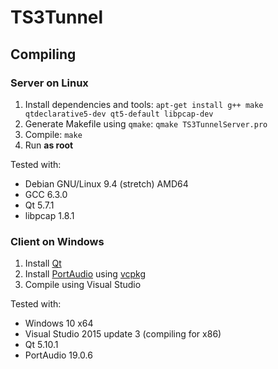 # TS3Tunnel

## Compiling

### Server on Linux

1. Install dependencies and tools: `apt-get install g++ make qtdeclarative5-dev qt5-default libpcap-dev`
2. Generate Makefile using `qmake`: `qmake TS3TunnelServer.pro`
3. Compile: `make`
4. Run **as root**

Tested with:
* Debian GNU/Linux 9.4 (stretch) AMD64
* GCC 6.3.0
* Qt 5.7.1
* libpcap 1.8.1


### Client on Windows

1. Install [Qt](https://www.qt.io/)
2. Install [PortAudio](http://portaudio.com/) using [vcpkg](https://github.com/Microsoft/vcpkg)
3. Compile using Visual Studio

Tested with:
* Windows 10 x64
* Visual Studio 2015 update 3 (compiling for x86)
* Qt 5.10.1
* PortAudio 19.0.6
